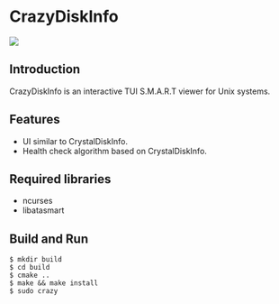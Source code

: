 # CrazyDiskInfo
![](http://raw.github.com/wiki/otakuto/CrazyDiskInfo/images/0.png)

## Introduction
CrazyDiskInfo is an interactive TUI S.M.A.R.T viewer for Unix systems.

## Features
* UI similar to CrystalDiskInfo.
* Health check algorithm based on CrystalDiskInfo.

## Required libraries
* ncurses
* libatasmart

## Build and Run
```
$ mkdir build
$ cd build
$ cmake ..
$ make && make install
$ sudo crazy
```
